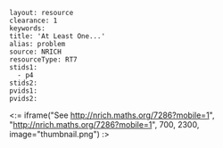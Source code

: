 ````
layout: resource
clearance: 1
keywords:
title: 'At Least One...'
alias: problem
source: NRICH
resourceType: RT7
stids1: 
  - p4
stids2:
pvids1:
pvids2:

````

<:= iframe("See http://nrich.maths.org/7286?mobile=1", "http://nrich.maths.org/7286?mobile=1", 700, 2300, image="thumbnail.png") :>

